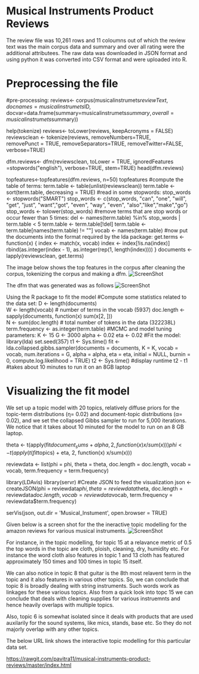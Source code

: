 # Musical Instruments Product Reviews

The review file was 10,261 rows and 11 coloumns out of which the review text was the main corpus data and summary and over all rating were the additional attributees.
The raw data was downloaded in JSON format and using python it was converted into CSV format and were uploaded into R.

# Preprocessing the file
#pre-processing:
reviews<- corpus(musicalinstrumets$reviewText,
                    docnames=musicalinstrumets$ID,
                    docvar=data.frame(summary=musicalinstrumets$summary,overall= musicalinstrumets$summary))

help(tokenize)
reviews<- toLower(reviews, keepAcronyms = FALSE) 
reviewsclean <- tokenize(reviews, 
                        removeNumbers=TRUE,  
                        removePunct = TRUE,
                        removeSeparators=TRUE,
                        removeTwitter=FALSE,
                        verbose=TRUE)

dfm.reviews<- dfm(reviewsclean,
                 toLower = TRUE, 
                 ignoredFeatures =stopwords("english"), 
                 verbose=TRUE, 
                 stem=TRUE)
head(dfm.reviews)

topfeatures<-topfeatures(dfm.reviews, n=50)
topfeatures
#compute the table of terms:
term.table <- table(unlist(reviewsclean))
term.table <- sort(term.table, decreasing = TRUE)
#read in some stopwords:
stop_words <- stopwords("SMART")
stop_words <- c(stop_words, "can", "one", "will", "get", "just", "want","got", 
                "even", "way", "even", "also","like","make","go")
stop_words <- tolower(stop_words)
#remove terms that are stop words or occur fewer than 5 times:
del <- names(term.table) %in% stop_words | term.table < 5
term.table <- term.table[!del]
term.table <- term.table[names(term.table) != ""]
vocab <- names(term.table)
#now put the documents into the format required by the lda package:
get.terms <- function(x) {
  index <- match(x, vocab)
  index <- index[!is.na(index)]
  rbind(as.integer(index - 1), as.integer(rep(1, length(index))))
}
documents <- lapply(reviewsclean, get.terms)

The image below shows the top features in the corpus after cleaning the corpus, tokenizing the corpus and making a dfm.
![ScreenShot](https://cloud.githubusercontent.com/assets/22182351/20317236/3018aa6e-ab33-11e6-9ca6-33081dae59c1.png)

The dfm that was generated was as follows
![ScreenShot](https://cloud.githubusercontent.com/assets/22182351/20318609/e1a8f2d4-ab38-11e6-86eb-abba113b0f6c.png)

Using the R package to fit the model
#Compute some statistics related to the data set:
D <- length(documents)  
W <- length(vocab)  # number of terms in the vocab (5937)
doc.length <- sapply(documents, function(x) sum(x[2, ]))  
N <- sum(doc.length)  # total number of tokens in the data (322238L)
term.frequency <- as.integer(term.table)
#MCMC and model tuning parameters:
K <- 15
G <- 3000
alpha <- 0.02
eta <- 0.02
#Fit the model:
library(lda)
set.seed(357)
t1 <- Sys.time()
fit <- lda.collapsed.gibbs.sampler(documents = documents, K = K, vocab = vocab, 
                                   num.iterations = G, alpha = alpha, 
                                   eta = eta, initial = NULL, burnin = 0,
                                   compute.log.likelihood = TRUE)
t2 <- Sys.time()
#display runtime
t2 - t1  
#takes about 10 minutes to run it on an 8GB laptop

# Visualizing the fit model
We set up a topic model with 20 topics, relatively diffuse priors for the topic-term distributions (η= 0.02) and document-topic distributions (α= 0.02), and we set the collapsed Gibbs sampler to run for 5,000 iterations. We notice that it takes about 10 minuted for the model to run on an 8 GB laptop.

theta <- t(apply(fit$document_sums + alpha, 2, function(x) x/sum(x)))
phi <- t(apply(t(fit$topics) + eta, 2, function(x) x/sum(x)))

reviewdata <- list(phi = phi,
                     theta = theta,
                     doc.length = doc.length,
                     vocab = vocab,
                     term.frequency = term.frequency)

library(LDAvis)
library(servr)
#Create JSON to feed the visualization
json <- createJSON(phi = reviewdata$phi, 
                   theta = reviewdata$theta, 
                   doc.length = reviewdata$doc.length, 
                   vocab = reviewdata$vocab, 
                   term.frequency = reviewdata$term.frequency)

serVis(json, out.dir = 'Musical_Instument', open.browser = TRUE)

Given below is a screen shot for the the ineractive topic modelling for the amazon reviews for various musical instruments.
![ScreenShot](https://cloud.githubusercontent.com/assets/22182351/20323150/a17ed622-ab49-11e6-9f5a-b81617e46424.png)

For instance, in the topic modelling, for topic 15 at a relavance metric of 0.5 the top words in the topic are cloth, ploish, cleaning, dry, humidity etc. 
For instance the word cloth also features in topic 1 and 13
cloth has featured approximately 150 times and 100 times in topic 15 itself.

We can also notice in topic 8 that guitar is the 8th most relavent term in the topic and it also features in various other topics. So, we can conclude that topic 8 is broadly dealing with string instruments. Such words work as linkages for these various topics. Also from a quick look into topc 15 we can conclude that deals with cleaning supplies for various instruemnts and hence heavily overlaps with multiple topics. 

Also, topic 6 is somewhat isolated since it deals with products that are used auxilarily for the sound systems, like mics, stands, base etc. So they do not majorly overlap with any other topics.

The below URL link shows the interactive topic modelling for this particular data set.

https://rawgit.com/pavitra11/musical-instruments-product-reviews/master/index.html
